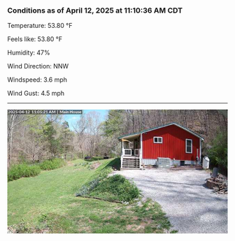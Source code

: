 ### Conditions as of April 12, 2025 at 11:10:36 AM CDT 

Temperature: 53.80 &deg;F

Feels like: 53.80 &deg;F

Humidity: 47%

Wind Direction: NNW

Windspeed: 3.6 mph

Wind Gust: 4.5 mph

---

<img src="./images/latest.jpeg"/>

